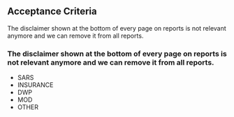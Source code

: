 ## Acceptance Criteria
The disclaimer shown at the bottom of every page on reports is not relevant anymore and we can remove it from all reports.

### The disclaimer shown at the bottom of every page on reports is not relevant anymore and we can remove it from all reports.
- SARS
- INSURANCE
- DWP
- MOD
- OTHER